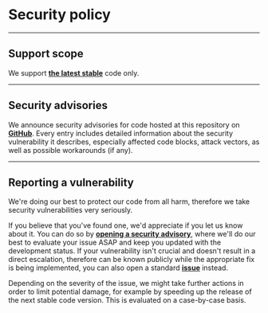 # Security policy

---

## Support scope

We support **[the latest stable](https://github.com/nolddor/steam-badges-db)** code only.

---

## Security advisories

We announce security advisories for code hosted at this repository on **[GitHub](https://github.com/nolddor/steam-badges-db/security/advisories)**.
Every entry includes detailed information about the security vulnerability it describes, especially affected code blocks, attack vectors, as well as possible workarounds (if any).

---

## Reporting a vulnerability

We're doing our best to protect our code from all harm, therefore we take security vulnerabilities very seriously.

If you believe that you've found one, we'd appreciate if you let us know about it. You can do so by **[opening a security advisory](https://github.com/nolddor/steam-badges-db/security/advisories/new)**, where we'll do our best to evaluate your issue ASAP and keep you updated with the development status. If your vulnerability isn't crucial and doesn't result in a direct escalation, therefore can be known publicly while the appropriate fix is being implemented, you can also open a standard **[issue](https://github.com/nolddor/steam-badges-db/issues/new/choose)** instead.

Depending on the severity of the issue, we might take further actions in order to limit potential damage, for example by speeding up the release of the next stable code version. This is evaluated on a case-by-case basis.
